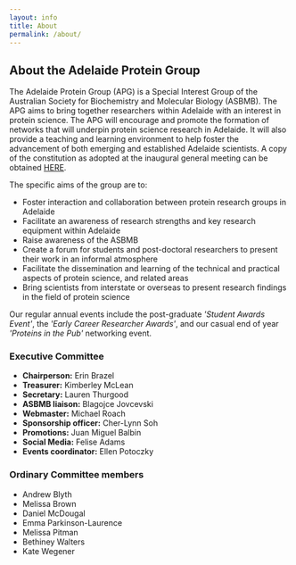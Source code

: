 ```yaml
---
layout: info
title: About
permalink: /about/
---
```


## About the Adelaide Protein Group

The Adelaide Protein Group (APG) is a Special Interest Group of the Australian Society for Biochemistry and Molecular Biology (ASBMB). 
The APG aims to bring together researchers within Adelaide with an interest in protein science. 
The APG will encourage and promote the formation of networks that will underpin protein science research in Adelaide. 
It will also provide a teaching and learning environment to help foster the advancement of both emerging and established Adelaide scientists.
A copy of the constitution as adopted at the inaugural general meeting can be obtained [HERE][1].

The specific aims of the group are to:

- Foster interaction and collaboration between protein research groups in Adelaide
- Facilitate an awareness of research strengths and key research equipment within Adelaide
- Raise awareness of the ASBMB
- Create a forum for students and post-doctoral researchers to present their work in an informal atmosphere
- Facilitate the dissemination and learning of the technical and practical aspects of protein science, and related areas
- Bring scientists from interstate or overseas to present research findings in the field of protein science

Our regular annual events include the post-graduate _'Student Awards Event'_, the _'Early Career Researcher Awards'_, and our casual end of year _'Proteins in the Pub'_ networking event.


### Executive Committee

 - __Chairperson:__ Erin Brazel
 - __Treasurer:__ Kimberley McLean
 - __Secretary:__ Lauren Thurgood
 - __ASBMB liaison:__ Blagojce Jovcevski
 - __Webmaster:__ Michael Roach
 - __Sponsorship officer:__ Cher-Lynn Soh
 - __Promotions:__ Juan Miguel Balbin 
 - __Social Media:__ Felise Adams
 - __Events coordinator:__ Ellen Potoczky

### Ordinary Committee members

 - Andrew Blyth
 - Melissa Brown
 - Daniel McDougal
 - Emma Parkinson-Laurence
 - Melissa Pitman
 - Bethiney Walters
 - Kate Wegener

[1]:/assets/docs/APGConstitution-20080417.doc

